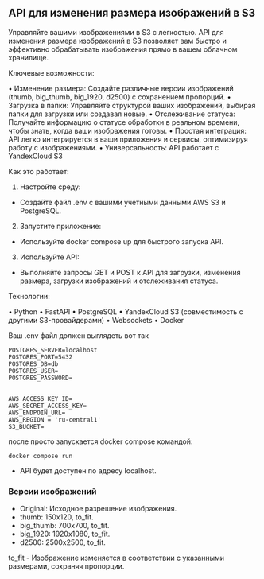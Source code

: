 ## API для изменения размера изображений в S3
Управляйте вашими изображениями в S3 с легкостью. API для изменения размера изображений в S3 позволяет вам быстро и эффективно обрабатывать изображения прямо в вашем облачном хранилище.

Ключевые возможности:

• Изменение размера: Создайте различные версии изображений (thumb, big_thumb, big_1920, d2500) с сохранением пропорций.
• Загрузка в папки: Управляйте структурой ваших изображений, выбирая папки для загрузки или создавая новые.
• Отслеживание статуса: Получайте информацию о статусе обработки в реальном времени, чтобы знать, когда ваши изображения готовы.
• Простая интеграция: API легко интегрируется в ваши приложения и сервисы, оптимизируя работу с изображениями.
• Универсальность: API работает с YandexCloud S3


Как это работает:

1. Настройте среду: 
  - Создайте файл .env с вашими учетными данными AWS S3 и PostgreSQL.
2. Запустите приложение:
  - Используйте docker compose up для быстрого запуска API.
3. Используйте API: 
  - Выполняйте запросы GET и POST к API для загрузки, изменения размера, загрузки изображений и отслеживания статуса.

Технологии:

• Python
• FastAPI
• PostgreSQL
• YandexCloud S3 (совместимость с другими S3-провайдерами)
• Websockets
• Docker

Ваш .env файл должен выглядеть вот так
```
POSTGRES_SERVER=localhost
POSTGRES_PORT=5432
POSTGRES_DB=db
POSTGRES_USER=
POSTGRES_PASSWORD=


AWS_ACCESS_KEY_ID=
AWS_SECRET_ACCESS_KEY=
AWS_ENDPOIN_URL=
AWS_REGION = 'ru-central1'
S3_BUCKET=
```
после просто запускается docker compose командой:
```
docker compose run
```

 - API будет доступен по адресу localhost.

### Версии изображений

- Original: Исходное разрешение изображения.
- thumb: 150x120, to_fit.
- big_thumb: 700x700, to_fit.
- big_1920: 1920x1080, to_fit.
- d2500: 2500x2500, to_fit.

to_fit - Изображение изменяется в соответствии с указанными размерами, сохраняя пропорции.
